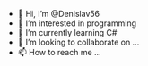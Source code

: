 - 👋 Hi, I’m @Denislav56
- 👀 I’m interested in programming
- 🌱 I’m currently learning C#
- 💞️ I’m looking to collaborate on ...
- 📫 How to reach me ...

<!---
Denislav56/Denislav56 is a ✨ special ✨ repository because its `README.md` (this file) appears on your GitHub profile.
You can click the Preview link to take a look at your changes.
--->
